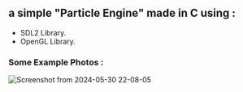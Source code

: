 ## a simple "Particle Engine" made in C using :
- SDL2 Library.
- OpenGL Library.

### Some Example Photos :
![Screenshot from 2024-05-30 22-08-05](https://github.com/skiupace/ParticleSimulator-C/assets/113860644/10e66f14-e837-4fe7-b295-a497159e73b1)
